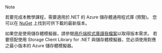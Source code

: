 > [!NOTE]
> 若要完成本教學課程，需要適用於.NET 的 Azure 儲存體通用程式庫 (預覽)。 您可以在 [NuGet](https://www.nuget.org/packages/Microsoft.Azure.Storage.Common/) 上找到可供下載的最新版本。
> 
> 如果您是使用儲存體模擬器，請參閱[用戶端程式庫讀我檔案](https://github.com/Azure/azure-storage-net/blob/master/README.md)以取得版本需求。 若要搭配使用 Storage Client Library for .NET 與儲存體模擬器，您必須使用對應之最小版本的 Azure 儲存體模擬器。
> 
> 

